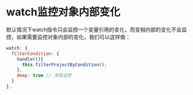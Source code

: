 # watch监控对象内部变化

默认情况下watch指令只会监控一个变量引用的变化，而变相内部的变化不会监控，如果需要监控对象内部的变化，我们可以这样做：

```js
watch: {
  filterCondition: {
    handler(){
      this.filterProjectByCondition();
    },
    deep: true // 深度监控
  }
},
```

